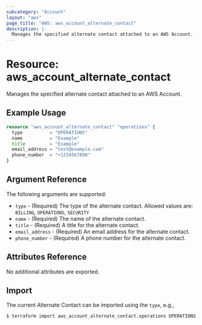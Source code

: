```yaml
---
subcategory: "Account"
layout: "aws"
page_title: "AWS: aws_account_alternate_contact"
description: |-
  Manages the specified alternate contact attached to an AWS Account.
---
```


# Resource: aws_account_alternate_contact

Manages the specified alternate contact attached to an AWS Account.

## Example Usage

```terraform
resource "aws_account_alternate_contact" "operations" {
  type          = "OPERATIONS"
  name          = "Example"
  title         = "Example"
  email_address = "test@example.com"
  phone_number  = "+1234567890"
}
```

## Argument Reference

The following arguments are supported:

* `type` - (Required) The type of the alternate contact. Allowed values are: `BILLING`, `OPERATIONS`, `SECURITY`
* `name` - (Required) The name of the alternate contact.
* `title` - (Required) A title for the alternate contact.
* `email_address` - (Required) An email address for the alternate contact.
* `phone_number` - (Required) A phone number for the alternate contact.

## Attributes Reference

No additional attributes are exported.

## Import

The current Alternate Contact can be imported using the `type`, e.g.,

```
$ terraform import aws_account_alternate_contact.operations OPERATIONS
```
